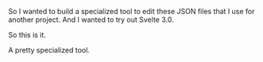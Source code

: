 So I wanted to build a specialized tool to edit these JSON files that I use for another project. And I wanted to try out Svelte 3.0.

So this is it.

A pretty specialized tool.
